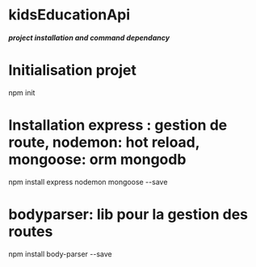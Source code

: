 # kidsEducationApi

##### project installation and command dependancy

# Initialisation projet
npm init

# Installation express : gestion de route, nodemon: hot reload, mongoose: orm mongodb
npm install express nodemon mongoose --save

# bodyparser: lib pour la gestion des routes
npm install body-parser --save
